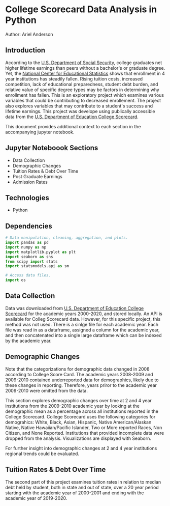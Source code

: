 # College Scorecard Data Analysis in Python
Author: Ariel Anderson

## Introduction 
According to the [U.S. Department of Social Security](https://www.ssa.gov/policy/docs/research-summaries/education-earnings.html), college graduates net higher lifetime earnings than peers without a bachelor's or graduate degree. Yet, the [National Center for Educational Statistics](https://nces.ed.gov/fastfacts/display.asp?id=98) shows that enrollment in 4 year institutions has steadily fallen. Rising tuition costs, increased competition, lack of educational preparedness, student debt burden, and relative value of specific degree types may be factors in determining why enrollment has fallen. This is an exploratory project which examines various variables that could be contributing to decreased enrollement. The project also explores variables that may contribute to a student's success and lifetime earnings. This project was develope using publically accessible data from the [U.S. Department of Education College Scorecard](https://collegescorecard.ed.gov/). 

This document provides additional context to each section in the accompanying jupyter notebook. 

## Jupyter Noteboook Sections 
* Data Collection
* Demographic Changes  
* Tuition Rates & Debt Over Time
* Post Graduate Earnings
* Admission Rates 

## Technologies 
* Python

## Dependencies 
```python
# Data manipulation, cleaning, aggregation, and plots.
import pandas as pd
import numpy as np
import matplotlib.pyplot as plt
import seaborn as sns
from scipy import stats
import statsmodels.api as sm

# Access data files.
import os
```

## Data Collection 

Data was downloaded from [U.S. Department of Education College Scorecard](https://collegescorecard.ed.gov/) for the academic years 2000-2020, and stored locally. An API is available for Colleg Scorecard data. However, for this specific project, this method was not used. There is a sinlge file for each academic year. Each file was read in as a dataframe, assigned a column for the academic year, and then concatenated into a single large dataframe which can be indexed by the academic year. 

## Demographic Changes 

Note that the categorizations for demographic data changed in 2008 according to College Score Card. The academic years 2008-2009 and 2009-2010 contained underreported data for demographics, likely due to these changes in reporting. Therefore, years priror to the academic year 2009-2010 were omitted from the data.

This section explores demographic changes over time at 2 and 4 year institutions from the 2009-2010 academic year by looking at the demographic mean as a percentage across all institutions reported in the College Scorecard. College Scorecard uses the following categories for demograhics: White, Black, Asian, Hispanic, Native American/Alaskan Native, Native Hawaiian/Pacific Islander, Two or More reported Races, Non Citizen, and None Reported. Institutions that provided incomplete data were dropped from the analysis. Visualizations are displayed with Seaborn. 

For further insight into demographic changes at 2 and 4 year institutions regional trends could be evaluated.

## Tuition Rates & Debt Over Time

The second part of this project examines tuition rates in relation to median debt held by student, both in state and out of state, over a 20 year period starting with the academic year of 2000-2001 and ending with the academic year of 2019-2020. 



